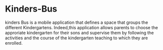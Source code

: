 # Kinders-Bus
kinders Bus is a mobile application that defines a space that groups the different Kindergartens. Indeed,this application allows parents to choose the approriate kindergarten for their sons and supervise them by following the activities and the course of the kindergarten teaching to which they are enrolled.

